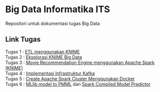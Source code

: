 # Big Data Informatika ITS
Repositori untuk dokumentasi tugas Big Data
## Link Tugas 
Tugas 1 : [ETL menggunakan KNIME](https://github.com/bimaramadhan/bigdata-its-2020/tree/master/tugas1) <br>
Tugas 2 : [Eksplorasi KNIME Big Data](https://github.com/bimaramadhan/bigdata-its-2020/tree/master/tugas2) <br>
Tugas 3 : [Movie Recommendation Engine menggunakan Apache Spark (KNIME)](https://github.com/bimaramadhan/bigdata-its-2020/tree/master/tugas3) <br>
Tugas 4 : [Implementasi Infrastruktur Kafka](https://github.com/bimaramadhan/bigdata-its-2020/tree/master/tugas4) <br>
Tugas 5 : [Create Apache Spark Cluster Menggunakan Docker](https://github.com/bimaramadhan/bigdata-its-2020/tree/master/tugas5) <br>
Tugas 6 : [MLlib model to PMML](https://github.com/bimaramadhan/bigdata-its-2020/tree/master/tugas6/MLlib%20model%20to%20PMML) dan [Spark Compiled Model Predictor](https://github.com/bimaramadhan/bigdata-its-2020/tree/master/tugas6/MLlib%20model%20to%20PMML) <br>

